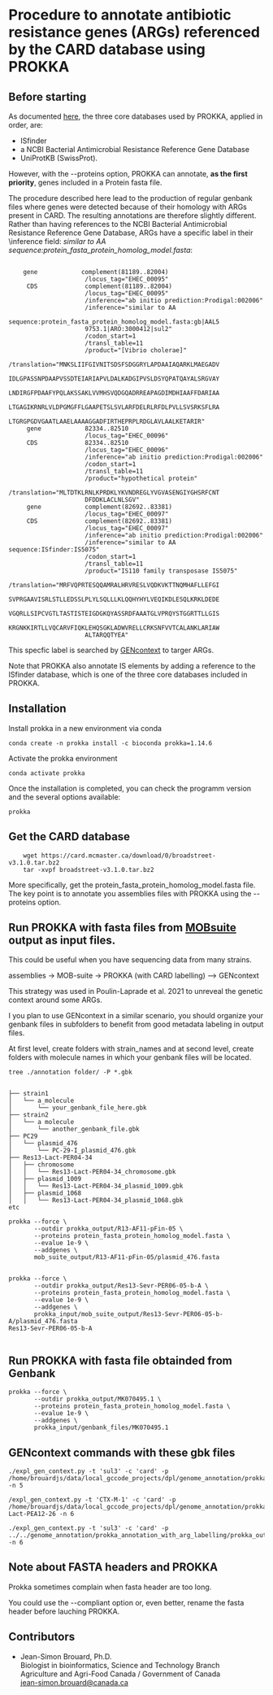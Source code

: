 # Procedure to annotate antibiotic resistance genes (ARGs) referenced by the CARD database using PROKKA

## Before starting

As documented [here](https://github.com/tseemann/prokka#installation), the three core databases used by PROKKA, applied in order, are:

  * ISfinder
  * a NCBI Bacterial Antimicrobial Resistance Reference Gene Database
  * UniProtKB (SwissProt).

However, with the --proteins option, PROKKA can annotate, **as the first priority**, genes included in a Protein fasta file.

The procedure described here lead to the production of regular genbank files where genes were detected because of their homology with ARGs present in CARD. The resulting annotations are therefore slightly different. Rather than having references to the NCBI Bacterial Antimicrobial Resistance Reference Gene Database, ARGs have a specific label in their \inference field: *similar to AA sequence:protein_fasta_protein_homolog_model.fasta*:

```shell

    gene            complement(81189..82004)
                     /locus_tag="EHEC_00095"
     CDS             complement(81189..82004)
                     /locus_tag="EHEC_00095"
                     /inference="ab initio prediction:Prodigal:002006"
                     /inference="similar to AA
                     sequence:protein_fasta_protein_homolog_model.fasta:gb|AAL5
                     9753.1|ARO:3000412|sul2"
                     /codon_start=1
                     /transl_table=11
                     /product="[Vibrio cholerae]"
                     /translation="MNKSLIIFGIVNITSDSFSDGGRYLAPDAAIAQARKLMAEGADV
                     IDLGPASSNPDAAPVSSDTEIARIAPVLDALKADGIPVSLDSYQPATQAYALSRGVAY
                     LNDIRGFPDAAFYPQLAKSSAKLVVMHSVQDGQADRREAPAGDIMDHIAAFFDARIAA
                     LTGAGIKRNRLVLDPGMGFFLGAAPETSLSVLARFDELRLRFDLPVLLSVSRKSFLRA
                     LTGRGPGDVGAATLAAELAAAAGGADFIRTHEPRPLRDGLAVLAALKETARIR"
     gene            82334..82510
                     /locus_tag="EHEC_00096"
     CDS             82334..82510
                     /locus_tag="EHEC_00096"
                     /inference="ab initio prediction:Prodigal:002006"
                     /codon_start=1
                     /transl_table=11
                     /product="hypothetical protein"
                     /translation="MLTDTKLRNLKPRDKLYKVNDREGLYVGVASENGIYGHSRFCNT
                     DFDDKLACLNLSGV"
     gene            complement(82692..83381)
                     /locus_tag="EHEC_00097"
     CDS             complement(82692..83381)
                     /locus_tag="EHEC_00097"
                     /inference="ab initio prediction:Prodigal:002006"
                     /inference="similar to AA sequence:ISfinder:IS5075"
                     /codon_start=1
                     /transl_table=11
                     /product="IS110 family transposase IS5075"
                     /translation="MRFVQPRTESQQAMRALHRVRESLVQDKVKTTNQMHAFLLEFGI
                     SVPRGAAVISRLSTLLEDSSLPLYLSQLLLKLQQHYHYLVEQIKDLESQLKRKLDEDE
                     VGQRLLSIPCVGTLTASTISTEIGDGKQYASSRDFAAATGLVPRQYSTGGRTTLLGIS
                     KRGNKKIRTLLVQCARVFIQKLEHQSGKLADWVRELLCRKSNFVVTCALANKLARIAW
                     ALTARQQTYEA"
```

This specfic label is searched by [GENcontext](URL) to targer ARGs.

Note that PROKKA also annotate IS elements by adding a reference to the ISfinder database, which is one of the three core databases included in PROKKA.

 
## Installation

Install prokka in a new environment via conda

```shell
conda create -n prokka install -c bioconda prokka=1.14.6
```

Activate the prokka environment

```shell
conda activate prokka
```

Once the installation is completed, you can check the programm version and the several options available:

```shell
prokka
```

## Get the CARD database

```shell
    wget https://card.mcmaster.ca/download/0/broadstreet-v3.1.0.tar.bz2
    tar -xvpf broadstreet-v3.1.0.tar.bz2
```

More specifically, get the protein_fasta_protein_homolog_model.fasta file. The key point is to annotate you assemblies files with PROKKA using the --proteins option.



## Run PROKKA with fasta files from [MOBsuite](https://github.com/phac-nml/mob-suite) output as input files.

This could be useful when you have sequencing data from many strains.

assemblies -> MOB-suite -> PROKKA (with CARD labelling) --> GENcontext

This strategy was used in Poulin-Laprade et al. 2021 to unreveal the genetic context around some ARGs.

I you plan to use GENcontext in a similar scenario, you should organize your genbank files in subfolders to benefit from good metadata labeling in output files.

At first level, create folders with strain_names and at second level, create folders with molecule names in which your genbank files will be located.

```shell
tree ./annotation folder/ -P *.gbk


├── strain1
│   └── a_molecule
│       └── your_genbank_file_here.gbk
├── strain2
│   └── a molecule
│       └── another_genbank_file.gbk
├── PC29
│   └── plasmid_476
│       └── PC-29-I_plasmid_476.gbk
├── Res13-Lact-PER04-34
│   ├── chromosome
│   │   └── Res13-Lact-PER04-34_chromosome.gbk
│   ├── plasmid_1009
│   │   └── Res13-Lact-PER04-34_plasmid_1009.gbk
│   ├── plasmid_1068
│   │   └── Res13-Lact-PER04-34_plasmid_1068.gbk
etc
```


```shell
prokka --force \
       --outdir prokka_output/R13-AF11-pFin-05 \
       --proteins protein_fasta_protein_homolog_model.fasta \
       --evalue 1e-9 \
       --addgenes \
       mob_suite_output/R13-AF11-pFin-05/plasmid_476.fasta


prokka --force \
       --outdir prokka_output/Res13-Sevr-PER06-05-b-A \
       --proteins protein_fasta_protein_homolog_model.fasta \
       --evalue 1e-9 \
       --addgenes \
       prokka_input/mob_suite_output/Res13-Sevr-PER06-05-b-A/plasmid_476.fasta
Res13-Sevr-PER06-05-b-A


```

## Run PROKKA with fasta file obtainded from Genbank

```shell
prokka --force \
       --outdir prokka_output/MK070495.1 \
       --proteins protein_fasta_protein_homolog_model.fasta \
       --evalue 1e-9 \
       --addgenes \
       prokka_input/genbank_files/MK070495.1

```


## GENcontext commands with these gbk files


```shell
./expl_gen_context.py -t 'sul3' -c 'card' -p /home/brouardjs/data/local_gccode_projects/dpl/genome_annotation/prokka_annotation_with_arg_labelling/prokka_output/MK070495.1 -n 5

/expl_gen_context.py -t 'CTX-M-1' -c 'card' -p /home/brouardjs/data/local_gccode_projects/dpl/genome_annotation/prokka_annotation_with_arg_labelling/prokka_output/Res13-Lact-PEA12-26 -n 6

./expl_gen_context.py -t 'sul3' -c 'card' -p ../../genome_annotation/prokka_annotation_with_arg_labelling/prokka_output/MK070495.1 -n 6
```


## Note about FASTA headers and PROKKA

Prokka sometimes complain when fasta header are too long.

You could use the --compliant option or, even better, rename the fasta header before lauching PROKKA.


## Contributors

  * Jean-Simon Brouard, Ph.D.  
Biologist in bioinformatics, Science and Technology Branch  
Agriculture and Agri-Food Canada / Government of Canada  
jean-simon.brouard@canada.ca
